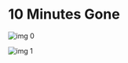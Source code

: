 # 10 Minutes Gone

![img 0](https://i.imgur.com/TcDxoUa.jpg)

![img 1](https://i.imgur.com/C42ZuRd.png)

